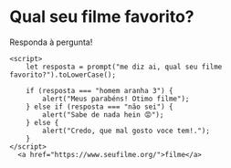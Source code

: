 <!DOCTYPE html>
<html lang="pt-br">
<head>
    <meta charset="UTF-8">
    <meta name="viewport" content="width=device-width, initial-scale=1.0">
    <title>Jogo de Pergunta</title>
</head>
<body>
    <h1>Qual seu filme favorito?</h1>
    <p>Responda à pergunta!</p>

    <script>
        let resposta = prompt("me diz ai, qual seu filme favorito?").toLowerCase();

        if (resposta === "homem aranha 3") {
            alert("Meus parabéns! Otimo filme");
        } else if (resposta === "não sei") {
            alert("Sabe de nada hein 😡");
        } else {
            alert("Credo, que mal gosto voce tem!.");
        }
    </script>
      <a href="https://www.seufilme.org/">filme</a>
</body>
</html>
